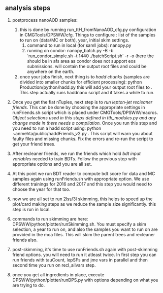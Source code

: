 ## analysis steps

1. postprocess nanoAOD samples:
   1. this is done by running run_ttH_fromNanoAOD_cfg.py configuration in CMGTools/DPSWW/cfg. Things to configure : list of the samples to run on (data/MC or both), year, initial skim settings. 
      1. command to run in local (for samll jobs): nanopy.py  <outdir>   <config to run>
      1. running on condor: nanopy_batch.py  <config to run>  -B -b 'run_condor_simple.sh -t 1440 ./batchScript.sh' -r <outdir> -o <jobsDir> 
         (here the <jobsDir> should be in afs area as condor does not support eos submissions. <outdir> will contain the output root files and could be anywhere on the earth. 
   1. once your jobs finish, next thing is to *hadd chunks* (samples are divided into smaller chunks for efficient processing): python Production/python/hadd.py  <jobsDir> <outdir>
      this will add your output root files to <outdir>. This step actually runs haddnano script and it takes a while to run.  

1. Once you get the flat nTuples, next step is to *run lepton-jet recleaner friends*. This can be done by choosing the appropriate settings in runFriends.sh script which is placed under CMGTools/DPSWW/macros. *Object selections used in this steps defined in tth_modules.py and any change made in there needs a compilation.* Once you run this step and you need to run a hadd script using: python ~anmehta/public/haddFriends_v2.py <indir>. This script will warn you about faulty files and missing chunks. Fix the errors and re-run the script to get your friend trees.

1. After recleaner friends, we run the friends which hold *bdt input variables* needed to train BDTs. Follow the previous step with appropriate options and you are all set. 
1. At this point we run BDT reader to compute bdt score for data and MC samples again using runFriends.sh with appropriate option. We use different trainings for 2016 and 2017 and this step you would need to choose the year for that too. 
1. now we are all set to run 2lss/3l skimming, this helps to speed up the plot/card making steps as we reduce the sample size significantly. this step is run in local. 
  1. commands to run skimming are here: DPSWW/python/plotter/runSkimming.sh. You must specify a skim selection, a year to run on, and also the samples you want to run on are provided in the mca files. This will skim the parent trees and recleaner friends also.
 
1. post-skimming, it's time to use runFriends.sh again with post-skimming friend options. you will need to run it atleast twice. In first step you can run  friends with tauCount, lepSFs and jme vars in parallel and then second time you run on recl_allvars step. 

1. once you get all ingredients in place, execute DPSWW/python/plotter/runDPS.py with options depending on what you are trying to do. 